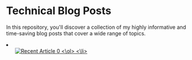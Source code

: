 <h1>Technical Blog Posts</h1>

<p>In this repository, you'll discover a collection of my highly informative and time-saving blog posts that cover a wide range of topics.</p>

<li>
 <ol>
 <a target="_blank" href="https://github-readme-medium-recent-article.vercel.app/medium/@kbpoovanna/0"><img src="https://github-readme-medium-recent-article.vercel.app/medium/@kbpoovanna/0" alt="Recent Article 0"> <\ol>
 <\li>






